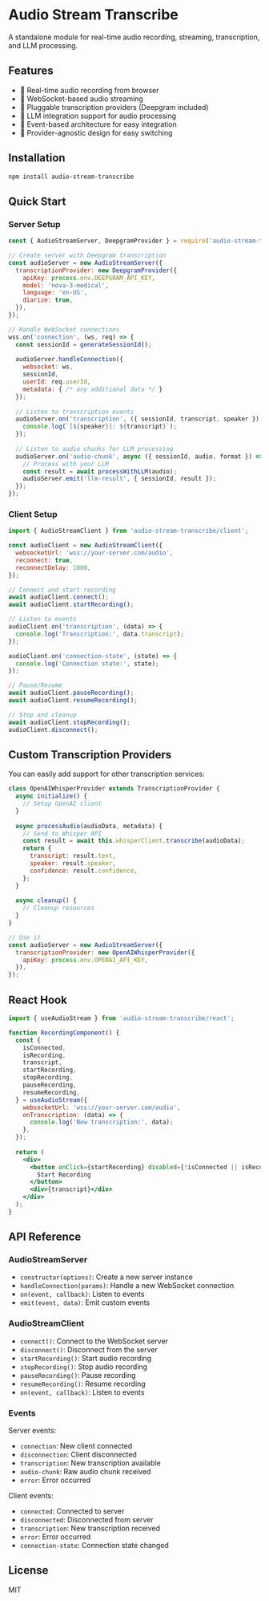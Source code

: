 # Audio Stream Transcribe

A standalone module for real-time audio recording, streaming, transcription, and LLM processing.

## Features

- 🎤 Real-time audio recording from browser
- 🌊 WebSocket-based audio streaming
- 🎯 Pluggable transcription providers (Deepgram included)
- 🤖 LLM integration support for audio processing
- 📝 Event-based architecture for easy integration
- 🔌 Provider-agnostic design for easy switching

## Installation

```bash
npm install audio-stream-transcribe
```

## Quick Start

### Server Setup

```javascript
const { AudioStreamServer, DeepgramProvider } = require('audio-stream-transcribe');

// Create server with Deepgram transcription
const audioServer = new AudioStreamServer({
  transcriptionProvider: new DeepgramProvider({
    apiKey: process.env.DEEPGRAM_API_KEY,
    model: 'nova-3-medical',
    language: 'en-US',
    diarize: true,
  }),
});

// Handle WebSocket connections
wss.on('connection', (ws, req) => {
  const sessionId = generateSessionId();
  
  audioServer.handleConnection({
    websocket: ws,
    sessionId,
    userId: req.userId,
    metadata: { /* any additional data */ }
  });
  
  // Listen to transcription events
  audioServer.on('transcription', ({ sessionId, transcript, speaker }) => {
    console.log(`[${speaker}]: ${transcript}`);
  });
  
  // Listen to audio chunks for LLM processing
  audioServer.on('audio-chunk', async ({ sessionId, audio, format }) => {
    // Process with your LLM
    const result = await processWithLLM(audio);
    audioServer.emit('llm-result', { sessionId, result });
  });
});
```

### Client Setup

```javascript
import { AudioStreamClient } from 'audio-stream-transcribe/client';

const audioClient = new AudioStreamClient({
  websocketUrl: 'wss://your-server.com/audio',
  reconnect: true,
  reconnectDelay: 1000,
});

// Connect and start recording
await audioClient.connect();
await audioClient.startRecording();

// Listen to events
audioClient.on('transcription', (data) => {
  console.log('Transcription:', data.transcript);
});

audioClient.on('connection-state', (state) => {
  console.log('Connection state:', state);
});

// Pause/Resume
await audioClient.pauseRecording();
await audioClient.resumeRecording();

// Stop and cleanup
await audioClient.stopRecording();
audioClient.disconnect();
```

## Custom Transcription Providers

You can easily add support for other transcription services:

```javascript
class OpenAIWhisperProvider extends TranscriptionProvider {
  async initialize() {
    // Setup OpenAI client
  }
  
  async processAudio(audioData, metadata) {
    // Send to Whisper API
    const result = await this.whisperClient.transcribe(audioData);
    return {
      transcript: result.text,
      speaker: result.speaker,
      confidence: result.confidence,
    };
  }
  
  async cleanup() {
    // Cleanup resources
  }
}

// Use it
const audioServer = new AudioStreamServer({
  transcriptionProvider: new OpenAIWhisperProvider({
    apiKey: process.env.OPENAI_API_KEY,
  }),
});
```

## React Hook

```jsx
import { useAudioStream } from 'audio-stream-transcribe/react';

function RecordingComponent() {
  const {
    isConnected,
    isRecording,
    transcript,
    startRecording,
    stopRecording,
    pauseRecording,
    resumeRecording,
  } = useAudioStream({
    websocketUrl: 'wss://your-server.com/audio',
    onTranscription: (data) => {
      console.log('New transcription:', data);
    },
  });
  
  return (
    <div>
      <button onClick={startRecording} disabled={!isConnected || isRecording}>
        Start Recording
      </button>
      <div>{transcript}</div>
    </div>
  );
}
```

## API Reference

### AudioStreamServer

- `constructor(options)`: Create a new server instance
- `handleConnection(params)`: Handle a new WebSocket connection
- `on(event, callback)`: Listen to events
- `emit(event, data)`: Emit custom events

### AudioStreamClient

- `connect()`: Connect to the WebSocket server
- `disconnect()`: Disconnect from the server
- `startRecording()`: Start audio recording
- `stopRecording()`: Stop audio recording
- `pauseRecording()`: Pause recording
- `resumeRecording()`: Resume recording
- `on(event, callback)`: Listen to events

### Events

Server events:
- `connection`: New client connected
- `disconnection`: Client disconnected
- `transcription`: New transcription available
- `audio-chunk`: Raw audio chunk received
- `error`: Error occurred

Client events:
- `connected`: Connected to server
- `disconnected`: Disconnected from server
- `transcription`: New transcription received
- `error`: Error occurred
- `connection-state`: Connection state changed

## License

MIT